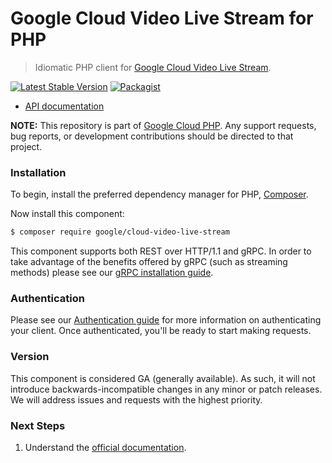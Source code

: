 # Google Cloud Video Live Stream for PHP

> Idiomatic PHP client for [Google Cloud Video Live Stream](https://cloud.google.com/livestream).

[![Latest Stable Version](https://poser.pugx.org/google/cloud-video-live-stream/v/stable)](https://packagist.org/packages/google/cloud-video-live-stream) [![Packagist](https://img.shields.io/packagist/dm/google/cloud-video-live-stream.svg)](https://packagist.org/packages/google/cloud-video-live-stream)

* [API documentation](https://cloud.google.com/php/docs/reference/cloud-video-live-stream/latest)

**NOTE:** This repository is part of [Google Cloud PHP](https://github.com/googleapis/google-cloud-php). Any
support requests, bug reports, or development contributions should be directed to
that project.

### Installation

To begin, install the preferred dependency manager for PHP, [Composer](https://getcomposer.org/).

Now install this component:

```sh
$ composer require google/cloud-video-live-stream
```

This component supports both REST over HTTP/1.1 and gRPC. In order to take advantage of the benefits offered by gRPC (such as streaming methods)
please see our [gRPC installation guide](https://cloud.google.com/php/grpc).

### Authentication

Please see our [Authentication guide](https://github.com/googleapis/google-cloud-php/blob/main/AUTHENTICATION.md) for more information
on authenticating your client. Once authenticated, you'll be ready to start making requests.

### Version

This component is considered GA (generally available). As such, it will not introduce backwards-incompatible changes in
any minor or patch releases. We will address issues and requests with the highest priority.

### Next Steps

1. Understand the [official documentation](https://cloud.google.com/livestream/docs).
